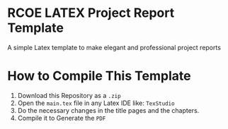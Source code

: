 # RCOE LATEX Project Report Template
A simple Latex template to make elegant and professional project reports

# How to Compile This Template
1. Download this Repository as a `.zip`
2. Open the `main.tex` file in any Latex IDE like: `TexStudio`
3. Do the necessary changes in the title pages and the chapters.
4. Compile it to Generate the `PDF`
